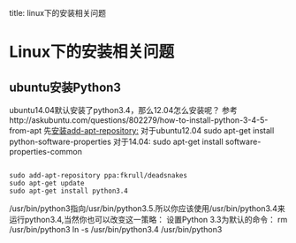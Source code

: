 title: linux下的安装相关问题 

#  Linux下的安装相关问题 
##  ubuntu安装Python3 
ubuntu14.04默认安装了python3.4，那么12.04怎么安装呢？
参考http://askubuntu.com/questions/802279/how-to-install-python-3-4-5-from-apt
先[安装add-apt-repository:](http://askubuntu.com/questions/593433/error-sudo-add-apt-repository-command-not-found)
对于ubuntu12.04
sudo apt-get install python-software-properties
对于14.04:
sudo apt-get install software-properties-common

```

sudo add-apt-repository ppa:fkrull/deadsnakes
sudo apt-get update
sudo apt-get install python3.4

```
/usr/bin/python3指向/usr/bin/python3.5.所以你应该使用/usr/bin/python3.4来运行python3.4,当然你也可以改变这一策略：
设置Python 3.3为默认的命令：
rm /usr/bin/python3
ln -s /usr/bin/python3.4 /usr/bin/python3
